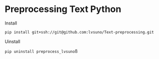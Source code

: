 # Preprocessing Text Python

Install

`pip install git+ssh://git@github.com:lvsuno/Text-preprocessing.git`

Uinstall

`pip uninstall preprocess_lvsuno`ß
